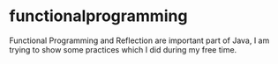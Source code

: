 # functionalprogramming
Functional Programming and Reflection are important part of Java, I am trying to show some practices which I did during my free time.
